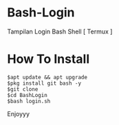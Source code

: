 # Bash-Login
Tampilan Login Bash Shell [ Termux ]

# How To Install
```
$apt update && apt upgrade
$pkg install git bash -y
$git clone
$cd BashLogin
$bash login.sh
```
Enjoyyy
